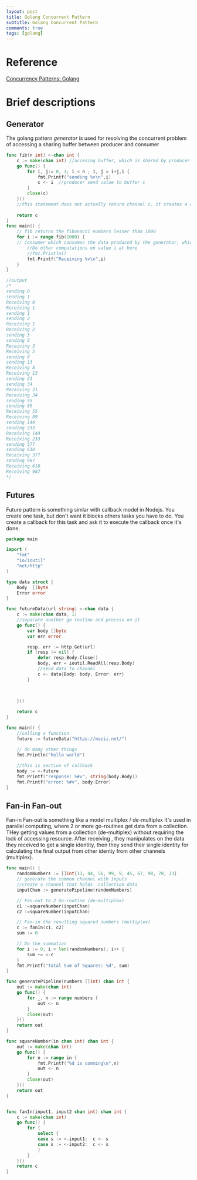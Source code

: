 ```yaml
---
layout: post
title: Golang Concurrent Pattern
subtitle: Golang Concurrent Pattern
comments: true
tags: [golang]
---
```

# Reference
[Concurrency Patterns: Golang](https://medium.com/@thejasbabu/concurrency-patterns-golang-5c5e1bcd0833)

# Brief descriptions

## Generator
The golang pattern *generator* is used for resolving the concurrent  problem of accessing a sharing buffer between producer and  consumer

```go
func fib(n int) <-chan int {
    c := make(chan int) //accesing buffer, which is shared by producer consumer
    go func() {
		for i, j:= 0, 1; i < n ; i, j = i+j,i {
			fmt.Printf("sending %v\n",i)
			c <- i  //producer send value to buffer c
		}
    	close(c)
    }()
    //this statement does not actually return channel c, it creates a channel c , and let another go routine to access the buffer channel
    
    return c    
}
func main() {
    // fib returns the fibonacci numbers lesser than 1000
    for i := range fib(1000) {
    // Consumer which consumes the data produced by the generator, which further does some extra computations
        //Do other computations on value i at here
        //fmt.Println()
        fmt.Printf("Receiving %v\n",i)
    }
}

//output
/*
sending 0
sending 1
Receiving 0
Receiving 1
sending 1
sending 2
Receiving 1
Receiving 2
sending 3
sending 5
Receiving 3
Receiving 5
sending 8
sending 13
Receiving 8
Receiving 13
sending 21
sending 34
Receiving 21
Receiving 34
sending 55
sending 89
Receiving 55
Receiving 89
sending 144
sending 233
Receiving 144
Receiving 233
sending 377
sending 610
Receiving 377
sending 987
Receiving 610
Receiving 987
*/
```

## Futures
Future pattern is something simlar with callback model in Nodejs. You create one task, but don't want it blocks others tasks you have to do. You create a callback for this task and ask it to execute the callback once it's done. 


```go
package main

import (
	"fmt"
	"io/ioutil"
	"net/http"
)

type data struct {
	Body  []byte
	Error error
}

func futureData(url string) <-chan data {
	c := make(chan data, 1)
    //separate another go routine and process on it
	go func() {
		var body []byte
		var err error

		resp, err := http.Get(url)
		if (resp != nil) {
			defer resp.Body.Close()
			body, err = ioutil.ReadAll(resp.Body)
			//send data to channel
			c <- data{Body: body, Error: err}
		}
		

		
	}()

	return c
}

func main() {
    //calling a function
	future := futureData("https://mazii.net/")

	// do many other things
    fmt.Println("hello world")
    
    //this is section of callback
	body := <-future
	fmt.Printf("response: %#v", string(body.Body))
	fmt.Printf("error: %#v", body.Error)
}
```

## Fan-in Fan-out
Fan-in Fan-out is something like a model multiplex / de-multiplex
It's used in parallel computing, where 2 or more go-routines get data from a collection.  THey getting values from a collection (de-multiplex) without requiring the lock of accessing resource. After receiving , they   manipulates on the data they received to get a single identity, then they send their single identity for calculating the final output from other identiy from other channels (multiplex).

```go
func main() {
	randomNumbers := []int{13, 44, 56, 99, 9, 45, 67, 90, 78, 23}
    // generate the common channel with inputs
    //create a channel that holds  collection data
	inputChan := generatePipeline(randomNumbers)

	// Fan-out to 2 Go-routine (de-multiplex)
	c1 :=squareNumber(inputChan)
	c2 :=squareNumber(inputChan)

	// Fan-in the resulting squared numbers (multiplex)
	c := fanIn(c1, c2)
	sum := 0

	// Do the summation
	for i := 0; i < len(randomNumbers); i++ {
		sum += <-c
	}
	fmt.Printf("Total Sum of Squares: %d", sum)
}

func generatePipeline(numbers []int) chan int {
	out := make(chan int)
	go func() {
		for _, n := range numbers {
			out <- n
		}
		close(out)
	}()
	return out
}

func squareNumber(in chan int) chan int {
	out := make(chan int)
	go func() {
		for n := range in {
			fmt.Printf("%d is comming\n",n)
			out <- n
		}
		close(out)
	}()
	return out
}


func fanIn(input1, input2 chan int) chan int {
	c := make(chan int)
	go func() {
		for {
			select {
			case s := <-input1:  c <- s
			case s := <-input2:  c <- s
			}
		}
	}()
	return c
}
```

